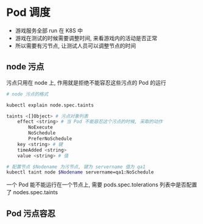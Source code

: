# Pod 调度

- 游戏服务全部 run 在 K8S 中
- 游戏在测试的时候需要调整时间, 来看游戏内的活动是否正常
- 所以需要有污节点, 让测试人员可以调整节点的时间

## node 污点

污点只用在 node 上, 作用就是拒绝不能容忍这些污点的 Pod 的运行

```sh
# node 污点的格式

kubectl explain node.spec.taints

taints <[]Object> # 污点对象列表
    effect <string> # 当 Pod 不能容忍这个污点的时候, 采取的动作
        NoExecute
        NoSchedule
        PreferNoSchedule
    key <string> # 键
    timeAdded <string>
    value <string> # 值

# 配置节点 $Nodename 为污节点, 键为 servername 值为 qa1 
kubectl taint node $Nodename servername=qa1:NoSchedule
```

一个 Pod 能不能运行在一个节点上, 需要 pods.spec.tolerations 列表中是否配置了 nodes.spec.taints

## Pod 污点容忍
